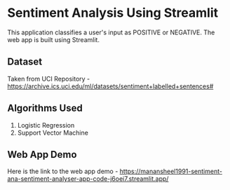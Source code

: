 # Sentiment Analysis Using Streamlit

This application classifies a user's input as POSITIVE or NEGATIVE. The web app is built using Streamlit.

## Dataset

Taken from UCI Repository -
https://archive.ics.uci.edu/ml/datasets/sentiment+labelled+sentences#

## Algorithms Used

1. Logistic Regression
2. Support Vector Machine

## Web App Demo

Here is the link to the web app demo - 
https://manansheel1991-sentiment-ana-sentiment-analyser-app-code-j6oei7.streamlit.app/



